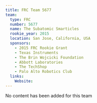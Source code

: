 ```yaml
---
title: FRC Team 5677
team:
  type: FRC
  number: 5677
  name: The Subatomic Smarticles
  rookie_year: 2015
  location: San Jose, California, USA
  sponsors:
    - 2015 FRC Rookie Grant
    - Texas Instruments
    - The Brin Wojcicki Foundation
    - Abbott Laboratories
    - The TechShop
    - Palo Alto Robotics Club
  links:
    Website: 
---
```

No content has been added for this team